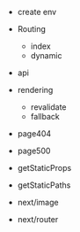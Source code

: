 - create env

- Routing

  - index
  - dynamic

- api

- rendering

  - revalidate
  - fallback

- page404
- page500

- getStaticProps
- getStaticPaths

- next/image
- next/router
